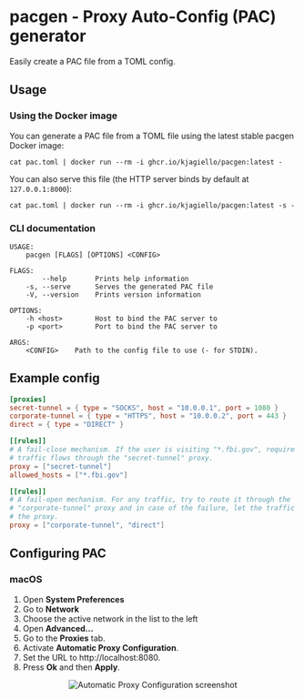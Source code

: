 # pacgen - Proxy Auto-Config (PAC) generator

Easily create a PAC file from a TOML config.

## Usage

### Using the Docker image

You can generate a PAC file from a TOML file using the latest stable pacgen Docker image:

```shell
cat pac.toml | docker run --rm -i ghcr.io/kjagiello/pacgen:latest -
```

You can also serve this file (the HTTP server binds by default at `127.0.0.1:8000`):

```shell
cat pac.toml | docker run --rm -i ghcr.io/kjagiello/pacgen:latest -s -
```

### CLI documentation

```
USAGE:
    pacgen [FLAGS] [OPTIONS] <CONFIG>

FLAGS:
        --help       Prints help information
    -s, --serve      Serves the generated PAC file
    -V, --version    Prints version information

OPTIONS:
    -h <host>        Host to bind the PAC server to
    -p <port>        Port to bind the PAC server to

ARGS:
    <CONFIG>    Path to the config file to use (- for STDIN).
```


## Example config

```toml
[proxies]
secret-tunnel = { type = "SOCKS", host = "10.0.0.1", port = 1080 }
corporate-tunnel = { type = "HTTPS", host = "10.0.0.2", port = 443 }
direct = { type = "DIRECT" }

[[rules]]
# A fail-close mechanism. If the user is visiting "*.fbi.gov", require that the
# traffic flows through the "secret-tunnel" proxy.
proxy = ["secret-tunnel"]
allowed_hosts = ["*.fbi.gov"]

[[rules]]
# A fail-open mechanism. For any traffic, try to route it through the
# "corporate-tunnel" proxy and in case of the failure, let the traffic bypass
# the proxy.
proxy = ["corporate-tunnel", "direct"]
```

## Configuring PAC

### macOS

1. Open **System Preferences**
2. Go to **Network**
3. Choose the active network in the list to the left
4. Open **Advanced...**
5. Go to the **Proxies** tab.
6. Activate **Automatic Proxy Configuration**.
7. Set the URL to http://localhost:8080.
8. Press **Ok** and then **Apply**.

<p align="center">
    <img
        src="https://user-images.githubusercontent.com/74944/119229679-6b144880-bb19-11eb-9d2f-fa9388e4c6f4.png"
        alt="Automatic Proxy Configuration screenshot"
    />
</p>
